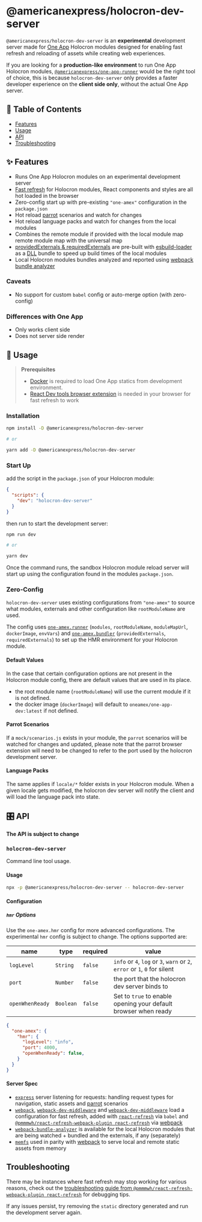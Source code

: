 [one-app-dev]: https://hub.docker.com/r/oneamex/one-app-dev
[parrot]: https://github.com/americanexpress/parrot
[One App]: https://github.com/americanexpress/one-app
[one-app-bundler]: https://github.com/americanexpress/one-app-cli/tree/main/packages/one-app-bundler
[dll-plugin]: https://webpack.js.org/plugins/dll-plugin/
[providedExternals--requiredExternals]: https://github.com/americanexpress/one-app-cli/tree/main/packages/one-app-bundler#providedexternals--requiredexternals
[one-app-runner]: https://github.com/americanexpress/one-app-cli/tree/main/packages/one-app-runner
[express]: https://github.com/expressjs/express
[memfs]: https://github.com/streamich/memfs
[webpack]: https://github.com/webpack/webpack
[webpack-dev-middleware]: https://github.com/webpack/webpack-dev-middleware
[webpack-hot-middleware]: https://github.com/webpack-contrib/webpack-hot-middleware
[webpack bundle analyzer]: https://github.com/webpack-contrib/webpack-bundle-analyzer
[react-refresh-webpack-plugin]: https://github.com/pmmmwh/react-refresh-webpack-plugin
[react-refresh]: https://github.com/facebook/react/tree/master/packages/react-refresh
[react-refresh-troubleshooting]: https://github.com/pmmmwh/react-refresh-webpack-plugin/blob/main/docs/TROUBLESHOOTING.md
[docker]: https://www.docker.com/
[React Dev tools extension]: https://reactjs.org/blog/2019/08/15/new-react-devtools.html
[esbuild-loader]: https://github.com/privatenumber/esbuild-loader
# @americanexpress/holocron-dev-server

`@americanexpress/holocron-dev-server` is an **experimental** development server
made for [One App][One APP] Holocron modules designed for enabling fast refresh and reloading of assets
while creating web experiences.

If you are looking for a **production-like environment**
to run One App Holocron modules, [`@americanexpress/one-app-runner`][one-app-runner]
would be the right tool of choice, this is because `holocron-dev-server` only
provides a faster developer experience on the **client side only**, without the actual One App server.

## 📖 Table of Contents

* [Features](#-features)
* [Usage](#-usage)
* [API](#%EF%B8%8F-api)
* [Troubleshooting](#-troubleshooting)

## ✨ Features

- Runs One App Holocron modules on an experimental development server
- [Fast refresh][react-refresh] for Holocron modules, React components and styles are all hot loaded in the browser
- Zero-config start up with pre-existing `"one-amex"` configuration in the `package.json`
- Hot reload [parrot][parrot] scenarios and watch for changes
- Hot reload language packs and watch for changes from the local modules
- Combines the remote module if provided with the local module map
 remote module map with the universal map
- [providedExternals & requiredExternals][providedExternals--requiredExternals] are pre-built with [esbuild-loader] as a [DLL][dll-plugin] bundle to speed up build times of the local modules
- Local Holocron modules bundles analyzed and reported using [webpack bundle analyzer][webpack bundle analyzer]

### Caveats
- No support for custom `babel` config or auto-merge option (with zero-config)

### Differences with One App
- Only works client side
- Does not server side render

## 🤹‍ Usage

> **Prerequisites**
> - [Docker][docker] is required to load One App statics from development environment.
> - [React Dev tools browser extension][React Dev tools extension] is needed in your browser for fast refresh to work

### Installation

```bash
npm install -D @americanexpress/holocron-dev-server

# or

yarn add -D @americanexpress/holocron-dev-server
```

### Start Up

add the script in the `package.json` of your Holocron module:

```json
{
  "scripts": {
    "dev": "holocron-dev-server"
  }
}
```

then run to start the development server:

```bash
npm run dev

# or

yarn dev
```

Once the command runs, the sandbox Holocron module reload server
will start up using the configuration found in the modules `package.json`.

### **Zero-Config**

`holocron-dev-server` uses existing configurations from `"one-amex"`
to source what modules, externals and other configuration like
`rootModuleName` are used.

The config uses [`one-amex.runner`][one-app-runner] (`modules`, `rootModuleName`, `moduleMapUrl`, `dockerImage`, `envVars`)
and [`one-amex.bundler`][one-app-bundler] (`providedExternals`, `requiredExternals`)
to set up the HMR environment for your Holocron module.

#### Default Values

In the case that certain configuration options are not present in the
Holocron module config, there are default values that are used in its place.

- the root module name (`rootModuleName`) will use the current module if it is not defined.
- the docker image (`dockerImage`) will default to `oneamex/one-app-dev:latest` if not defined.

#### **Parrot Scenarios**
If a `mock/scenarios.js` exists in your module,
the `parrot` scenarios will be watched for changes and updated,
please note that the parrot browser extension will need to be changed to refer
to the port used by the holocron development server.

#### **Language Packs**
The same applies if `locale/*` folder exists in your Holocron module.
When a given locale gets modified, the holocron dev server will notify the client
and will load the language pack into state.

## 🎛️ API

**The API is subject to change**

### `holocron-dev-server`

Command line tool usage.
#### Usage

```bash
npx -p @americanexpress/holocron-dev-server -- holocron-dev-server
```

#### Configuration
##### **`hmr` Options**

Use the `one-amex.hmr` config for
more advanced configurations. The experimental `hmr` config is
subject to change. The options supported are:

| name | type | required | value |
|---|---|---|---|
| `logLevel` | `String` | `false` | `info` or `4`, `log` or `3`, `warn` or `2`, `error` or `1`, `0` for silent |
| `port` | `Number` | `false` |the port that the holocron dev server binds to |
| `openWhenReady` | `Boolean` | `false` | Set to `true` to enable opening your default browser when ready |

```json
{
  "one-amex": {
    "hmr": {
      "logLevel": "info",
      "port": 4000,
      "openWhenReady": false,
    }
  }
}
```

#### Server Spec

- [`express`][express] server listening for requests: handling request types for navigation, static assets and [parrot] scenarios
- [`webpack`][webpack], [`webpack-dev-middleware`][webpack-dev-middleware] and [`webpack-dev-middleware`](webpack-dev-middleware) load a configuration for fast refresh, added with [`react-refresh`][react-refresh] via `babel` and [`@pmmmwh/react-refresh-webpack-plugin react-refresh`][react-refresh-webpack-plugin] via [webpack]
- [`webpack-bundle-analyzer`][webpack bundle analyzer] is available for the local Holocron modules that are being watched + bundled and the externals, if any (separately)
- [`memfs`][memfs] used in parity with [webpack] to serve local and remote static assets from memory

## Troubleshooting

There may be instances where fast refresh may stop working
for various reasons, check out the
[troubleshooting guide from `@pmmmwh/react-refresh-webpack-plugin react-refresh`](react-refresh-troubleshooting)
for debugging tips.

If any issues persist, try removing the `static` directory generated
and run the development server again.
